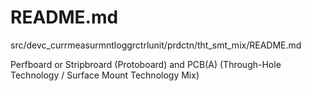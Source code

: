# README.md

src/devc_currmeasurmntloggrctrlunit/prdctn/tht_smt_mix/README.md

Perfboard or Stripbroard (Protoboard) and PCB(A) (Through-Hole Technology / Surface Mount Technology Mix)